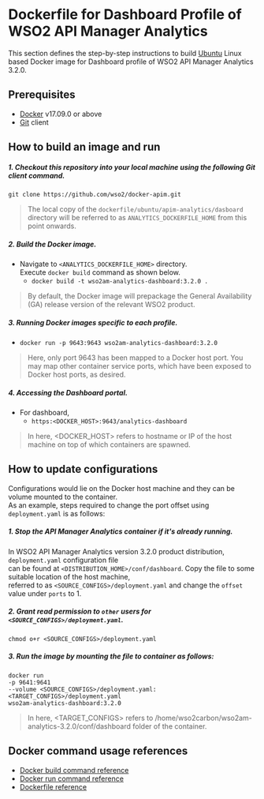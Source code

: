 # Dockerfile for Dashboard Profile of WSO2 API Manager Analytics #

This section defines the step-by-step instructions to build [Ubuntu](https://hub.docker.com/_/ubuntu/) Linux based Docker image for Dashboard profile of
WSO2 API Manager Analytics 3.2.0.

## Prerequisites

* [Docker](https://www.docker.com/get-docker) v17.09.0 or above
* [Git](https://git-scm.com/book/en/v2/Getting-Started-Installing-Git) client

## How to build an image and run

##### 1. Checkout this repository into your local machine using the following Git client command.

```
git clone https://github.com/wso2/docker-apim.git
```

> The local copy of the `dockerfile/ubuntu/apim-analytics/dasboard` directory will be referred to as `ANALYTICS_DOCKERFILE_HOME` from this point onwards.

##### 2. Build the Docker image.

- Navigate to `<ANALYTICS_DOCKERFILE_HOME>` directory. <br>
  Execute `docker build` command as shown below.
    + `docker build -t wso2am-analytics-dashboard:3.2.0 .`
    
> By default, the Docker image will prepackage the General Availability (GA) release version of the relevant WSO2 product.
    
##### 3. Running Docker images specific to each profile.

- `docker run -p 9643:9643 wso2am-analytics-dashboard:3.2.0`

> Here, only port 9643 has been mapped to a Docker host port.
You may map other container service ports, which have been exposed to Docker host ports, as desired.

##### 4. Accessing the Dashboard portal.

- For dashboard,
    + `https:<DOCKER_HOST>:9643/analytics-dashboard`
    
> In here, <DOCKER_HOST> refers to hostname or IP of the host machine on top of which containers are spawned.

## How to update configurations

Configurations would lie on the Docker host machine and they can be volume mounted to the container. <br>
As an example, steps required to change the port offset using `deployment.yaml` is as follows:

##### 1. Stop the API Manager Analytics container if it's already running.

In WSO2 API Manager Analytics version 3.2.0 product distribution, `deployment.yaml` configuration file <br>
can be found at `<DISTRIBUTION_HOME>/conf/dashboard`. Copy the file to some suitable location of the host machine, <br>
referred to as `<SOURCE_CONFIGS>/deployment.yaml` and change the `offset` value under `ports` to 1.

##### 2. Grant read permission to `other` users for `<SOURCE_CONFIGS>/deployment.yaml`.

```
chmod o+r <SOURCE_CONFIGS>/deployment.yaml
```

##### 3. Run the image by mounting the file to container as follows:

```
docker run 
-p 9641:9641
--volume <SOURCE_CONFIGS>/deployment.yaml:<TARGET_CONFIGS>/deployment.yaml
wso2am-analytics-dashboard:3.2.0
```

> In here, <TARGET_CONFIGS> refers to /home/wso2carbon/wso2am-analytics-3.2.0/conf/dashboard folder of the container.

## Docker command usage references

* [Docker build command reference](https://docs.docker.com/engine/reference/commandline/build/)
* [Docker run command reference](https://docs.docker.com/engine/reference/run/)
* [Dockerfile reference](https://docs.docker.com/engine/reference/builder/)
